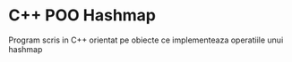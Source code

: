 # C++ POO Hashmap
Program scris in C++ orientat pe obiecte ce implementeaza operatiile unui hashmap
